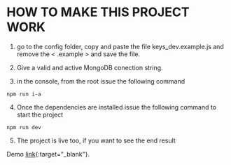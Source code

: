 # HOW TO MAKE THIS PROJECT WORK

1. go to the config folder, copy and paste the file keys_dev.example.js and remove the < .example > and save the file.

2. Give a valid and active MongoDB conection string.

3. in the console, from the root issue the following command

`npm run i-a`

4. Once the dependencies are installed issue the following command to start the project

`npm run dev`

5. The project is live too, if you want to see the end result

Demo [link](https://e-vol.herokuapp.com/ 'Title'){:target="\_blank"}.
